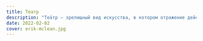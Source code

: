 ```yaml
---
title: Театр
description: "Теа́тр — зрелищный вид искусства, в котором отражение действительности, конфликтов, характеров, а также их трактовка и оценка, утверждение тех или иных идей здесь происходит посредством драматического действия, главным носителем которого является актёр."
date: 2022-02-02
cover: erik-mclean.jpg
---
```

